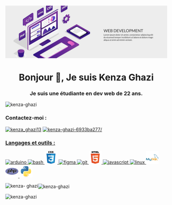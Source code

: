![logo](https://github.com/kenza-ghazi/kenza-ghazi/blob/main/bkg.jpg?raw=true)
<h1 align="center">Bonjour 👋, Je suis Kenza Ghazi</h1>
<h3 align="center">Je suis une étudiante en dev web de 22 ans.</h3>

<p align="left"> <img src="https://komarev.com/ghpvc/?username=kenza-ghazi&label=Profile%20views&color=0e75b6&style=flat" alt="kenza-ghazi" /> </p>

<h3 align="left" >Contactez-moi :</h3>
<p align="left">
<a href="https://twitter.com/kenza_ghazi13" target="blank"><img align="center" src="https : //raw.githubusercontent.com/rahuldkjain/github-profile-readme-generator/master/src/images/icons/Social/twitter.svg" alt="kenza_ghazi13" height="30" width="40" /></a>
<a href="https://linkedin.com/in/kenza-ghazi-6933ba277/" target="blank"><img align="center" src="https://raw.githubusercontent.com/rahuldkjain/ github-profile-readme-generator/master/src/images/icons/Social/linked-in-alt.svg" alt="kenza-ghazi-6933ba277/" height="30" width="40" /></ a>
</p>

<h3 align="left">Langages et outils :</h3>
<p align="left"> <a href="https://www.arduino.cc/" target="_blank" rel="noreferrer"> <img src="https://cdn.worldvectorlogo.com/ logos/arduino-1.svg" alt="arduino" width="40" height="40"/> </a> <a href="https://www.gnu.org/software/bash/" cible ="_blank" rel="noreferrer"> <img src="https://www.vectorlogo.zone/logos/gnu_bash/gnu_bash-icon.svg" alt="bash" width="40" height="40" /> </a> <a href="https://www.w3schools.com/css/" target="_blank" rel="noreferrer"> <img src="https://raw.githubusercontent.com/devicons/devicon/master/icons/css3/css3-original-wordmark.svg" alt="css3" width="40" height="40"/> </a> <a href="https:// www.figma.com/" target="_blank" rel="noreferrer"> <img src="https://www.vectorlogo.zone/logos/figma/figma-icon.svg" alt="figma" width= "40" hauteur="40"/> </a> <a href="https://git-scm.com/" target="_blank" rel="noreferrer"> <img src="https:// www.vectorlogo.zone/logos/git-scm/git-scm-icon.svg" alt="git" width="40" height="40"/> </a> <a href="https:// www.w3.org/html/" target="_blank" rel="noreferrer"> <img src="https://raw.githubusercontent.com/devicons/devicon/master/icons/html5/html5-original-wordmark.svg" alt="html5" width="40" height="40 "/> </a> <a href="https://developer.mozilla.org/en-US/docs/Web/JavaScript" target="_blank" rel="noreferrer"> <img src="https : //raw.githubusercontent.com/devicons/devicon/master/icons/javascript/javascript-original.svg" alt="javascript" width="40" height="40"/> </a> <a href=" https://www.linux.org/" target="_blank" rel="noreferrer"> <img src="https://raw.githubusercontent.com/devicons/devicon/master/icons/linux/linux-original .svg" alt="linux" width="40" height="40"/> </a> <a href="https://www.mysql.com/" target="_blank" rel="noreferrer"> <img src="https://raw.githubusercontent.com/devicons/devicon/master/icons/mysql/mysql-original-wordmark.svg" alt="mysql" width="40" height="40"/> </a> <a href="https://www.php.net" target="_blank" rel="noreferrer"> <img src="https://raw.githubusercontent.com/devicons/devicon/master /icons/php/php-original.svg" alt="php" width="40" height="40"/> </a> <a href="https://www.python.org" target=" _blanc"rel="noreferrer"> <img src="https://raw.githubusercontent.com/devicons/devicon/master/icons/python/python-original.svg" alt="python" width="40" height=" 40"/> </a> </p>

<p><img align="left" src="https://github-readme-stats.vercel.app/api/top-langs?username=kenza-ghazi&show_icons=true&locale=en&layout=compact" alt="kenza- ghazi" /></p>

<p> <img align="center" src="https://github-readme-stats.vercel.app/api?username=kenza-ghazi&show_icons=true&locale=en" alt ="kenza-ghazi" /></p>

<p><img align="center" src="https://github-readme-streak-stats.herokuapp.com/?user=kenza-ghazi&" alt= "kenza-ghazi" /></p>
